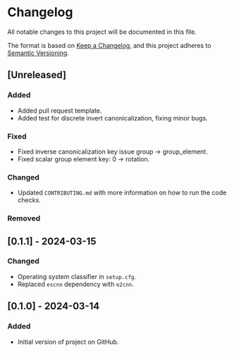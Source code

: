 # Changelog

All notable changes to this project will be documented in this file.

The format is based on [Keep a Changelog](https://keepachangelog.com/en/1.1.0/),
and this project adheres to [Semantic Versioning](https://semver.org/spec/v2.0.0.html).

## [Unreleased]

### Added
- Added pull request template.
- Added test for discrete invert canonicalization, fixing minor bugs.

### Fixed
- Fixed inverse canonicalization key issue group -> group_element.
- Fixed scalar group element key: 0 -> rotation.

### Changed
- Updated `CONTRIBUTING.md` with more information on how to run the code checks.

### Removed

## [0.1.1] - 2024-03-15

### Changed
- Operating system classifier in `setup.cfg`.
- Replaced `escnn` dependency with `e2cnn`.

## [0.1.0] - 2024-03-14

### Added
- Initial version of project on GitHub.
